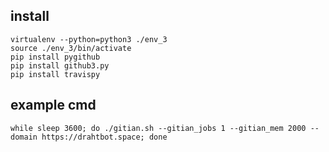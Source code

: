 install
-------

```
virtualenv --python=python3 ./env_3
source ./env_3/bin/activate
pip install pygithub
pip install github3.py
pip install travispy
```

example cmd
-----------

```
while sleep 3600; do ./gitian.sh --gitian_jobs 1 --gitian_mem 2000 --domain https://drahtbot.space; done
```
